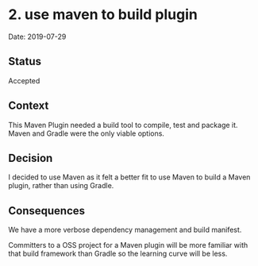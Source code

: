 # 2. use maven to build plugin

Date: 2019-07-29

## Status

Accepted

## Context

This Maven Plugin needed a build tool to compile, test and package it.  Maven and Gradle were the only viable options.  

## Decision

I decided to use Maven as it felt a better fit to use Maven to build a Maven plugin, rather than using Gradle. 

## Consequences

We have a more verbose dependency management and build manifest.

Committers to a OSS project for a Maven plugin will be more familiar with that build framework than Gradle so the 
learning curve will be less. 

